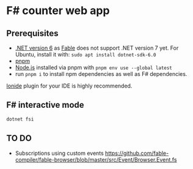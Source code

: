 # F# counter web app

## Prerequisites

- [.NET version 6](https://dotnet.microsoft.com/en-us/download/dotnet/6.0) as [Fable](https://fable.io/) does not support .NET version 7 yet. For Ubuntu, install it with: `sudo apt install dotnet-sdk-6.0`
- [pnpm](https://pnpm.io/)
- [Node.js](https://nodejs.org/) installed via pnpm with `pnpm env use --global latest`
- run `pnpm i` to install npm dependencies as well as F# dependencies.

[Ionide](https://ionide.io/) plugin for your IDE is highly recommended.

## F# interactive mode

```bash
dotnet fsi
```

## TO DO

- Subscriptions using custom events https://github.com/fable-compiler/fable-browser/blob/master/src/Event/Browser.Event.fs
